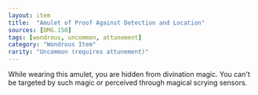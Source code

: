```yaml
---
layout: item
title:  "Amulet of Proof Against Detection and Location"
sources: [DMG.150]
tags: [wondrous, uncommon, attunement]
category: "Wondrous Item"
rarity: "Uncommon (requires attunement)"
---
```


While wearing this amulet, you are hidden from divination magic. You can't be targeted by such magic or perceived through magical scrying sensors.